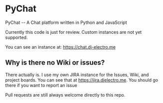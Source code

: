 # PyChat
PyChat -- A Chat platform written in Python and JavaScript

Currently this code is just for review. Custom instances are not yet supported.

You can see an instance at: https://chat.dj-electro.me

## Why is there no Wiki or issues?
There actually is. I use my own JIRA instance for the Issues, Wiki, and project boards. You can see that at https://jira.djelectro.me. You should go there if you want to report an issue

Pull requests are still always welcome directly to this repo.
